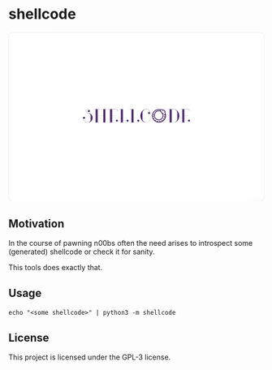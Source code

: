 # shellcode
![shellcode logo](https://raw.githubusercontent.com/4thel00z/shellcode/master/logo.png)

## Motivation

In the course of pawning n00bs often the need arises to introspect some (generated) shellcode or check
it for sanity.

This tools does exactly that.

## Usage
```
echo "<some shellcode>" | python3 -m shellcode 
```

## License

This project is licensed under the GPL-3 license.
